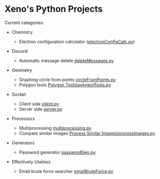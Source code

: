 # Xeno's Python Projects

Current categories:

* Chemistry
    - Electron configuration calculator ([electronConfigCalc.py](https://github.com/Xenophilicy/python-stuff/blob/master/Chemistry/electronConfigCalc.py))

* Discord
    - Automatic message delete [deleteMessages.py](https://github.com/Xenophilicy/python-stuff/blob/master/Discord/deleteMessages.py)

* Geometry
    - Graphing circle from points [circleFromPoints.py](https://github.com/Xenophilicy/python-stuff/blob/master/Geometry/circleFromPoints.py)
    - Polygon tools [Polygon Tools\polygonTools.py](https://github.com/Xenophilicy/python-stuff/blob/master/Geometry/Polygon%20Tools/polygonTools.py)

* Socket
    - Client side [client.py](https://github.com/Xenophilicy/python-stuff/blob/master/Socket/client.py)
    - Server side [server.py](https://github.com/Xenophilicy/python-stuff/blob/master/Socket/server.py)

* Processors
    - Multiprocessing [multiprocessing.py](https://github.com/Xenophilicy/python-stuff/blob/master/Processors/multiprocessing.py)
    - Compare simliar images [Process Similar Images\processImages.py](https://github.com/Xenophilicy/python-stuff/blob/master/Processors/Process%20Similar%20Images/processImages.py)

* Generators
    - Password generator [passwordGen.py](https://github.com/Xenophilicy/python-stuff/blob/master/Generators/passwordGen.py)

* Effectively Useless
    - Email brute force searcher [emailBruteForce.py](https://github.com/Xenophilicy/python-stuff/blob/master/Effectively%20Useless/emailBruteForce.py)